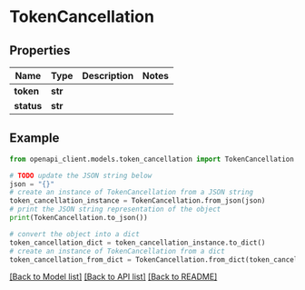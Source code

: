 # TokenCancellation


## Properties

Name | Type | Description | Notes
------------ | ------------- | ------------- | -------------
**token** | **str** |  | 
**status** | **str** |  | 

## Example

```python
from openapi_client.models.token_cancellation import TokenCancellation

# TODO update the JSON string below
json = "{}"
# create an instance of TokenCancellation from a JSON string
token_cancellation_instance = TokenCancellation.from_json(json)
# print the JSON string representation of the object
print(TokenCancellation.to_json())

# convert the object into a dict
token_cancellation_dict = token_cancellation_instance.to_dict()
# create an instance of TokenCancellation from a dict
token_cancellation_from_dict = TokenCancellation.from_dict(token_cancellation_dict)
```
[[Back to Model list]](../README.md#documentation-for-models) [[Back to API list]](../README.md#documentation-for-api-endpoints) [[Back to README]](../README.md)


